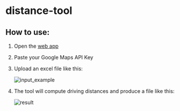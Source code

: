 # distance-tool

## How to use:

1. Open the [web app](https://linomp-distance-tool-main-v3tl4h.streamlit.app/)

3. Paste your Google Maps API Key

2. Upload an excel file like this:

    ![input_example](https://user-images.githubusercontent.com/40581019/223095559-09286a6c-1c20-40f2-9de8-5058020b7422.png)

3. The tool will compute driving distances and produce a file like this:

    ![result](https://user-images.githubusercontent.com/40581019/223095318-d3b776d8-26f9-45dd-9725-f0ac4b97b8c0.png)
